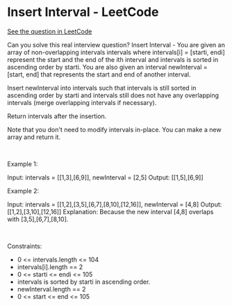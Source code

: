 # Insert Interval - LeetCode
[See the question in LeetCode](https://leetcode.com/problems/insert-interval/submissions/1613474665/?envType=study-plan-v2&envId=top-interview-150)

Can you solve this real interview question? Insert Interval - You are given an array of non-overlapping intervals intervals where intervals[i] = [starti, endi] represent the start and the end of the ith interval and intervals is sorted in ascending order by starti. You are also given an interval newInterval = [start, end] that represents the start and end of another interval.

Insert newInterval into intervals such that intervals is still sorted in ascending order by starti and intervals still does not have any overlapping intervals (merge overlapping intervals if necessary).

Return intervals after the insertion.

Note that you don't need to modify intervals in-place. You can make a new array and return it.

 

Example 1:


Input: intervals = [[1,3],[6,9]], newInterval = [2,5]
Output: [[1,5],[6,9]]


Example 2:


Input: intervals = [[1,2],[3,5],[6,7],[8,10],[12,16]], newInterval = [4,8]
Output: [[1,2],[3,10],[12,16]]
Explanation: Because the new interval [4,8] overlaps with [3,5],[6,7],[8,10].


 

Constraints:

 * 0 <= intervals.length <= 104
 * intervals[i].length == 2
 * 0 <= starti <= endi <= 105
 * intervals is sorted by starti in ascending order.
 * newInterval.length == 2
 * 0 <= start <= end <= 105
